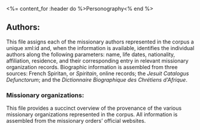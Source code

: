 <%= content_for :header do %>Personography<% end %>

## Authors:
This file assigns each of the missionary authors represented in the corpus a unique xml:id and, when the information is available, identifies the individual authors along the following parameters: name, life dates, nationality, affiliation, residence, and their corresponding entry in relevant missionary organization records. Biographic information is assembled from three sources: French Spiritan, or *Spiritain*, online records; the *Jesuit Catalogus Defunctorum*; and the *Dictionnaire Biographique des Chrétiens d'Afrique*.

### Missionary organizations:
This file provides a succinct overview of the provenance of the various missionary organizations represented in the corpus.
All information is assembled from the missionary orders’ official websites.
